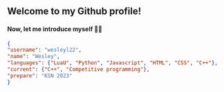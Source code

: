 ## Welcome to my Github profile!

#### Now, let me introduce myself 👀👀

```json
{
"username": "wesleyl22",
"name": "Wesley",
"languages": {"LuaU", "Python", "Javascript", "HTML", "CSS", "C++"},
"current": {"C++", "Competitive programming"},
"prepare": "KSN 2023"
}
